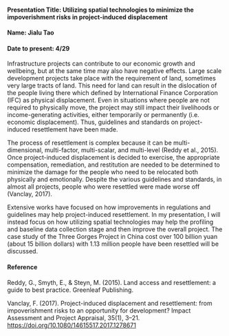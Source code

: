 #### Presentation Title: Utilizing spatial technologies to minimize the impoverishment risks in project-induced displacement 
#### Name: Jialu Tao
#### Date to present: 4/29

Infrastructure projects can contribute to our economic growth and wellbeing, but at the same time may also have negative effects. Large scale development projects take place with the requirement of land, sometimes very large tracts of land. This need for land can result in the dislocation of the people living there which defined by International Finance Corporation (IFC) as physical displacement. Even in situations where people are not required to physically move, the project may still impact their livelihoods or income-generating activities, either temporarily or permanently (i.e. economic displacement). Thus, guidelines and standards on project-induced resettlement have been made.

The process of resettlement is complex because it can be multi-dimensional, multi-factor, multi-scalar, and multi-level (Reddy et al., 2015). Once project-induced displacement is decided to exercise, the appropriate compensation, remediation, and restitution are needed to be determined to minimize the damage for the people who need to be relocated both physically and emotionally. Despite the various guidelines and standards, in almost all projects, people who were resettled were made worse off (Vanclay, 2017). 

Extensive works have focused on how improvements in regulations and guidelines may help project-induced resettlement. In my presentation, I will instead focus on how utilizing spatial technologies may help the profiling and baseline data collection stage and then improve the overall project. The case study of the Three Gorges Project in China cost over 100 billion yuan (about 15 billion dollars) with 1.13 million people have been resettled will be discussed.

#### Reference 

Reddy, G., Smyth, E., & Steyn, M. (2015). Land access and resettlement: a guide to best practice. Greenleaf Publishing. 

Vanclay, F. (2017). Project-induced displacement and resettlement: from impoverishment risks to an opportunity for development? Impact Assessment and Project Appraisal, 35(1), 3–21. https://doi.org/10.1080/14615517.2017.1278671 
